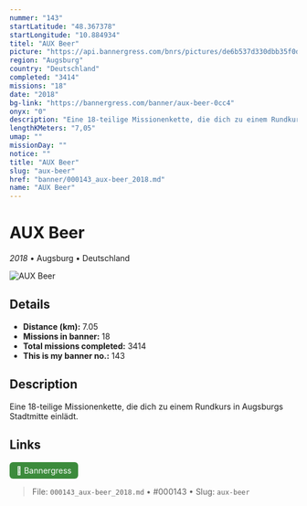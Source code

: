 ```yaml
---
nummer: "143"
startLatitude: "48.367378"
startLongitude: "10.884934"
titel: "AUX Beer"
picture: "https://api.bannergress.com/bnrs/pictures/de6b537d330dbb35f0d2babbe5a7477b"
region: "Augsburg"
country: "Deutschland"
completed: "3414"
missions: "18"
date: "2018"
bg-link: "https://bannergress.com/banner/aux-beer-0cc4"
onyx: "0"
description: "Eine 18-teilige Missionenkette, die dich zu einem Rundkurs in Augsburgs Stadtmitte einlädt."
lengthKMeters: "7,05"
umap: ""
missionDay: ""
notice: ""
title: "AUX Beer"
slug: "aux-beer"
href: "banner/000143_aux-beer_2018.md"
name: "AUX Beer"
---
```

# AUX Beer

*2018* • Augsburg • Deutschland

![AUX Beer](https://api.bannergress.com/bnrs/pictures/de6b537d330dbb35f0d2babbe5a7477b)



## Details
- **Distance (km):** 7.05
- **Missions in banner:** 18
- **Total missions completed:** 3414
- **This is my banner no.:** 143



## Description
Eine 18-teilige Missionenkette, die dich zu einem Rundkurs in Augsburgs Stadtmitte einlädt.



## Links
<a href="https://bannergress.com/banner/aux-beer-0cc4" target="_blank" style="display:inline-block;margin-right:8px;padding:6px 12px;background:#3c8b3c;color:#fff;text-decoration:none;border-radius:6px;">🔗 Bannergress</a>



> File: `000143_aux-beer_2018.md` • #000143 • Slug: `aux-beer`
